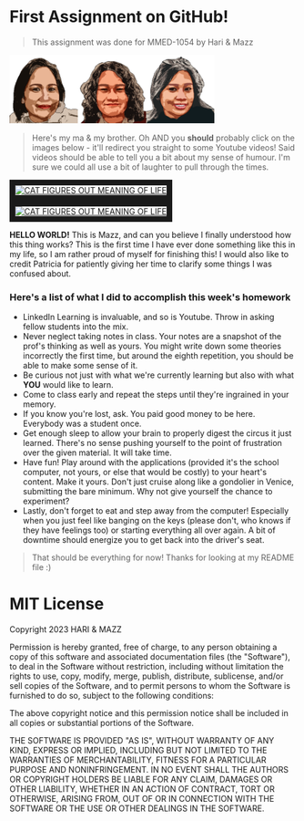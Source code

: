 # First Assignment on GitHub!

> This assignment was done for MMED-1054 by Hari & Mazz

<img src="img/maricel.PNG" alt="My mother" width="120"/><img src="img/ferman.PNG" alt="My brother" width="120"/><img src="img/marianne.PNG" alt="Hey hey! It's me!" width="120"/>

> Here's my ma & my brother. Oh AND you **should** probably click on the images below - it'll redirect you straight to some Youtube videos! Said videos should be able to tell you a bit about my sense of humour. I'm sure we could all use a bit of laughter to pull through the times.

<a href="http://www.youtube.com/watch?feature=player_embedded&v=WapQVWb5nB0
" target="_blank"><img src="http://img.youtube.com/vi/WapQVWb5nB0/0.jpg" 
alt="CAT FIGURES OUT MEANING OF LIFE" width="240" height="180" border="10" /></a><a href="http://www.youtube.com/watch?feature=player_embedded&v=Q6EPnOkd3gE
" target="_blank"><img src="http://img.youtube.com/vi/Q6EPnOkd3gE/0.jpg" 
alt="CAT FIGURES OUT MEANING OF LIFE" width="240" height="180" border="10" /></a>

**HELLO WORLD!** This is Mazz, and can you believe I finally understood how this thing works? This is the first time I have ever done something like this in my life, so I am rather proud of myself for finishing this! I would also like to credit Patricia for patiently giving her time to clarify some things I was confused about.

### Here's a list of what I did to accomplish this week's homework

* LinkedIn Learning is invaluable, and so is Youtube. Throw in asking fellow students into the mix.
* Never neglect taking notes in class. Your notes are a snapshot of the prof's thinking as well as yours. You might write down some theories incorrectly the first time, but around the eighth repetition, you should be able to make some sense of it.
* Be curious not just with what we're currently learning but also with what **YOU** would like to learn.
* Come to class early and repeat the steps until they're ingrained in your memory.
* If you know you're lost, ask. You paid good money to be here. Everybody was a student once.
* Get enough sleep to allow your brain to properly digest the circus it just learned. There's no sense pushing yourself to the point of frustration over the given material. It will take time.
* Have fun! Play around with the applications (provided it's the school computer, not yours, or else that would be costly) to your heart's content. Make it yours. Don't just cruise along like a gondolier in Venice, submitting the bare minimum. Why not give yourself the chance to experiment?
* Lastly, don't forget to eat and step away from the computer! Especially when you just feel like banging on the keys (please don't, who knows if they have feelings too) or starting everything all over again. A bit of downtime should energize you to get back into the driver's seat.

> That should be everything for now! Thanks for looking at my README file :)

# MIT License 
Copyright 2023 HARI & MAZZ

Permission is hereby granted, free of charge, to any person obtaining a copy of this software and associated documentation files (the "Software"), to deal in the Software without restriction, including without limitation the rights to use, copy, modify, merge, publish, distribute, sublicense, and/or sell copies of the Software, and to permit persons to whom the Software is furnished to do so, subject to the following conditions:

The above copyright notice and this permission notice shall be included in all copies or substantial portions of the Software.

THE SOFTWARE IS PROVIDED "AS IS", WITHOUT WARRANTY OF ANY KIND, EXPRESS OR IMPLIED, INCLUDING BUT NOT LIMITED TO THE WARRANTIES OF MERCHANTABILITY, FITNESS FOR A PARTICULAR PURPOSE AND NONINFRINGEMENT. IN NO EVENT SHALL THE AUTHORS OR COPYRIGHT HOLDERS BE LIABLE FOR ANY CLAIM, DAMAGES OR OTHER LIABILITY, WHETHER IN AN ACTION OF CONTRACT, TORT OR OTHERWISE, ARISING FROM, OUT OF OR IN CONNECTION WITH THE SOFTWARE OR THE USE OR OTHER DEALINGS IN THE SOFTWARE.

